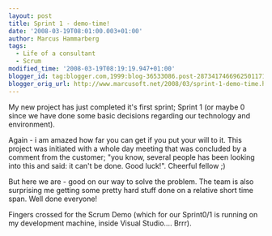 ```yaml
---
layout: post
title: Sprint 1 - demo-time!
date: '2008-03-19T08:01:00.003+01:00'
author: Marcus Hammarberg
tags:
  - Life of a consultant
  - Scrum
modified_time: '2008-03-19T08:19:19.947+01:00'
blogger_id: tag:blogger.com,1999:blog-36533086.post-2873417466962501171
blogger_orig_url: http://www.marcusoft.net/2008/03/sprint-1-demo-time.html
---
```


My new
project has just completed it's first sprint; Sprint 1 (or maybe 0 since
we have done some basic decisions regarding our technology and
environment).

Again - i am amazed how far you can get if you put your will to it. This
project was initiated with a whole day meeting that was concluded by a
comment from the customer; "you know, several people has been looking
into this and said: it can't be done. Good luck!". Cheerful fellow ;)

But here we are - good on our way to solve the problem. The team is also
surprising me getting some pretty hard stuff done on a relative short
time span. Well done everyone!

Fingers crossed for the Scrum Demo (which for our Sprint0/1 is running
on my development machine, inside Visual Studio.... Brrr).

